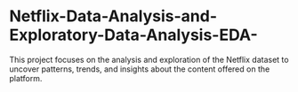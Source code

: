 # Netflix-Data-Analysis-and-Exploratory-Data-Analysis-EDA-
This project focuses on the analysis and exploration of the Netflix dataset to uncover patterns, trends, and insights about the content offered on the platform.
